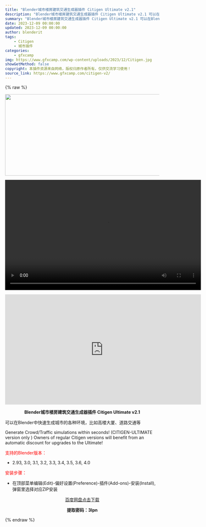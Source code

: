 ```yaml
---
title: "Blender城市楼房建筑交通生成器插件 Citigen Ultimate v2.1"
description: "Blender城市楼房建筑交通生成器插件 Citigen Ultimate v2.1 可以在Blender中快速生成城市的各种环境，比如高楼大厦、道路交通等 Generate Crowd/Traffi..."
summary: "Blender城市楼房建筑交通生成器插件 Citigen Ultimate v2.1 可以在Blender中快速生成城市的各种环境，比如高楼大厦、道路交通等 Generate Crowd/Traffi..."
date: 2023-12-09 00:00:00
updated: 2023-12-09 00:00:00
author: blenderit
tags: 
    - Citigen
    - 城市插件
categories:
    - gfxcamp
img: https://www.gfxcamp.com/wp-content/uploads/2023/12/Citigen.jpg
showGetMethod: false
copyright: 本插件资源来自网络，版权归原作者所有，仅供交流学习使用！
source_link: https://www.gfxcamp.com/citigen-v2/
---
```


{% raw %}
<div><p><img decoding="async" class="aligncenter size-full wp-image-117278" src="https://www.gfxcamp.com/wp-content/uploads/2023/12/Citigen.jpg" data-src="https://www.gfxcamp.com/wp-content/uploads/2023/12/Citigen.jpg" alt="" width="640" height="266" data-srcset="https://www.gfxcamp.com/wp-content/uploads/2023/12/Citigen.jpg 640w, https://www.gfxcamp.com/wp-content/uploads/2023/12/Citigen-150x62.jpg 150w" data-sizes="(max-width: 640px) 100vw, 640px"><br>
</p><center><div style="width: 640px;" class="wp-video"><!--[if lt IE 9]><script>document.createElement('video');</script><![endif]-->
<video class="wp-video-shortcode" id="video-117280-1" width="640" height="360" preload="true" controls="controls"><source type="video/mp4" src="http://cloud.video.taobao.com/play/u/null/p/1/e/6/t/1/441061941306.mp4?_=1"></source><a href="http://cloud.video.taobao.com/play/u/null/p/1/e/6/t/1/441061941306.mp4">http://cloud.video.taobao.com/play/u/null/p/1/e/6/t/1/441061941306.mp4</a></video></div></center><p style="text-align: center;"><strong><iframe loading="lazy" src="https://player.youku.com/embed/XNjIyMTg3MjUxNg==" width="640" height="360" frameborder="0" allowfullscreen="allowfullscreen" data-mce-fragment="1"></iframe></strong></p><p style="text-align: center;"><strong>Blender城市楼房建筑交通生成器插件 Citigen Ultimate v2.1</strong></p><p>可以在Blender中快速生成城市的各种环境，比如高楼大厦、道路交通等</p><p>Generate Crowd/Traffic simulations within seconds! (CITIGEN-ULTIMATE version only ) Owners of regular Citigen versions will benefit from an automatic discount for upgrades to the Ultimate!</p><p style="text-align: left;"><span style="color: #ff0000;">支持的Blender版本：</span></p><ul>
<li style="text-align: left;">2.93, 3.0, 3.1, 3.2, 3.3, 3.4, 3.5, 3.6, 4.0</li>
</ul><p style="text-align: left;"><span style="color: #ff0000;">安装步骤：</span></p><ul>
<li>在顶部菜单编辑(Edit)-偏好设置(Preference)-插件(Add-ons)-安装(Install),弹窗里选择对应ZIP安装</li>
</ul><p style="text-align: center;"><a class="maxbutton-3 maxbutton maxbutton-baidu" target="_blank" rel="noopener" href="https://pan.baidu.com/s/1EmUs_CXTmq3Nt2rMc1RBKQ?pwd=3lpn"><span class="mb-text">百度网盘点击下载</span></a></p><p style="text-align: center;"><strong>提取密码：3lpn</strong></p></div>
<div style="display: none">gfxcamp</div>
{% endraw %}